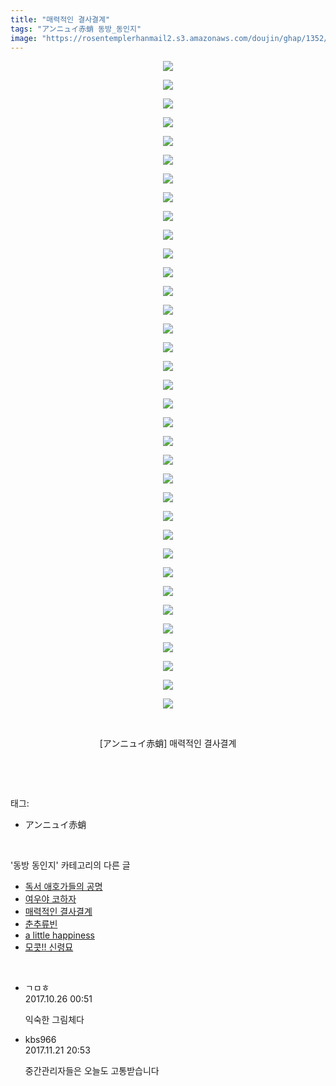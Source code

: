 ```yaml
---
title: "매력적인 결사결계"
tags: "アンニュイ赤蛸 동방_동인지"
image: "https://rosentemplerhanmail2.s3.amazonaws.com/doujin/ghap/1352/001.jpg"
---
```

<div class="article">
<p style="text-align: center; clear: none; float: none;"><img src="{{ site.imgserver12 }}/ghap/1352/001.jpg"/></p>
<p style="text-align: center; clear: none; float: none;"><img src="{{ site.imgserver12 }}/ghap/1352/002.jpg"/></p>
<p style="text-align: center; clear: none; float: none;"><img src="{{ site.imgserver12 }}/ghap/1352/003.jpg"/></p>
<p style="text-align: center; clear: none; float: none;"><img src="{{ site.imgserver12 }}/ghap/1352/004.jpg"/></p>
<p style="text-align: center; clear: none; float: none;"><img src="{{ site.imgserver12 }}/ghap/1352/005.jpg"/></p>
<p style="text-align: center; clear: none; float: none;"><img src="{{ site.imgserver12 }}/ghap/1352/006.jpg"/></p>
<p style="text-align: center; clear: none; float: none;"><img src="{{ site.imgserver12 }}/ghap/1352/007.jpg"/></p>
<p style="text-align: center; clear: none; float: none;"><img src="{{ site.imgserver12 }}/ghap/1352/008.jpg"/></p>
<p style="text-align: center; clear: none; float: none;"><img src="{{ site.imgserver12 }}/ghap/1352/009.jpg"/></p>
<p style="text-align: center; clear: none; float: none;"><img src="{{ site.imgserver12 }}/ghap/1352/010.jpg"/></p>
<p style="text-align: center; clear: none; float: none;"><img src="{{ site.imgserver12 }}/ghap/1352/011.jpg"/></p>
<p style="text-align: center; clear: none; float: none;"><img src="{{ site.imgserver12 }}/ghap/1352/012.jpg"/></p>
<p style="text-align: center; clear: none; float: none;"><img src="{{ site.imgserver12 }}/ghap/1352/013.jpg"/></p>
<p style="text-align: center; clear: none; float: none;"><img src="{{ site.imgserver12 }}/ghap/1352/014.jpg"/></p>
<p style="text-align: center; clear: none; float: none;"><img src="{{ site.imgserver12 }}/ghap/1352/015.jpg"/></p>
<p style="text-align: center; clear: none; float: none;"><img src="{{ site.imgserver12 }}/ghap/1352/016.jpg"/></p>
<p style="text-align: center; clear: none; float: none;"><img src="{{ site.imgserver12 }}/ghap/1352/017.jpg"/></p>
<p style="text-align: center; clear: none; float: none;"><img src="{{ site.imgserver12 }}/ghap/1352/018.jpg"/></p>
<p style="text-align: center; clear: none; float: none;"><img src="{{ site.imgserver12 }}/ghap/1352/019.jpg"/></p>
<p style="text-align: center; clear: none; float: none;"><img src="{{ site.imgserver12 }}/ghap/1352/020.jpg"/></p>
<p style="text-align: center; clear: none; float: none;"><img src="{{ site.imgserver12 }}/ghap/1352/021.jpg"/></p>
<p style="text-align: center; clear: none; float: none;"><img src="{{ site.imgserver12 }}/ghap/1352/022.jpg"/></p>
<p style="text-align: center; clear: none; float: none;"><img src="{{ site.imgserver12 }}/ghap/1352/023.jpg"/></p>
<p style="text-align: center; clear: none; float: none;"><img src="{{ site.imgserver12 }}/ghap/1352/024.jpg"/></p>
<p style="text-align: center; clear: none; float: none;"><img src="{{ site.imgserver12 }}/ghap/1352/025.jpg"/></p>
<p style="text-align: center; clear: none; float: none;"><img src="{{ site.imgserver12 }}/ghap/1352/026.jpg"/></p>
<p style="text-align: center; clear: none; float: none;"><img src="{{ site.imgserver12 }}/ghap/1352/027.jpg"/></p>
<p style="text-align: center; clear: none; float: none;"><img src="{{ site.imgserver12 }}/ghap/1352/028.jpg"/></p>
<p style="text-align: center; clear: none; float: none;"><img src="{{ site.imgserver12 }}/ghap/1352/029.jpg"/></p>
<p style="text-align: center; clear: none; float: none;"><img src="{{ site.imgserver12 }}/ghap/1352/030.jpg"/></p>
<p style="text-align: center; clear: none; float: none;"><img src="{{ site.imgserver12 }}/ghap/1352/031.jpg"/></p>
<p style="text-align: center; clear: none; float: none;"><img src="{{ site.imgserver12 }}/ghap/1352/032.jpg"/></p>
<p style="text-align: center; clear: none; float: none;"><img src="{{ site.imgserver12 }}/ghap/1352/033.jpg"/></p>
<p style="text-align: center; clear: none; float: none;"><img src="{{ site.imgserver12 }}/ghap/1352/034.jpg"/></p>
<p style="text-align: center; clear: none; float: none;"><img src="{{ site.imgserver12 }}/ghap/1352/035.jpg"/></p>
<p style="text-align: center; clear: none; float: none;"><br/></p>
<p style="text-align: center; clear: none; float: none;">[アンニュイ赤蛸] 매력적인 결사결계</p>
<p><br/></p>
</div><br/>
<div class="tagTrail">
<p>태그: </p>
<ul>
<li>アンニュイ赤蛸</li>
</ul>
</div><br/>
<div class="another">
<p>'동방 동인지' 카테고리의 다른 글</p>
<ul>
<li><a href="/ghap_1354">독서 애호가들의 공명</a></li>
<li><a href="/ghap_1353">여우야 코하자</a></li>
<li><a href="/ghap_1352">매력적인 결사결계</a></li>
<li><a href="/ghap_1351">춘추류빈</a></li>
<li><a href="/ghap_1350">a little happiness</a></li>
<li><a href="/ghap_1349">모콧!! 신령묘</a></li>
</ul>
</div><br/>
<div class="cb_module cb_fluid">
<div class="cb_wrt cb_profile">
<div class="comment">
<ul>
<li class="cb_thumb_off" id="comment15114484">
<div class="cb_comment_area">
<div class="cb_info_area">
<div class="cb_section">
<span class="cb_nick_name">ㄱㅁㅎ</span>
</div>
<div class="cb_section">
<span class="cb_date">2017.10.26 00:51 </span>
</div>
</div>
<div class="cb_dsc_comment">
<p class="cb_dsc">
											익숙한 그림체다
										</p>
</div>
</div></li>
<li class="cb_thumb_off" id="comment15134548">
<div class="cb_comment_area">
<div class="cb_info_area">
<div class="cb_section">
<span class="cb_nick_name">kbs966</span>
</div>
<div class="cb_section">
<span class="cb_date">2017.11.21 20:53 </span>
</div>
</div>
<div class="cb_dsc_comment">
<p class="cb_dsc">
											중간관리자들은 오늘도 고통받습니다
										</p>
</div>
</div></li>
</ul>
</div>
</div><!-- commentList close -->
</div><br/>
